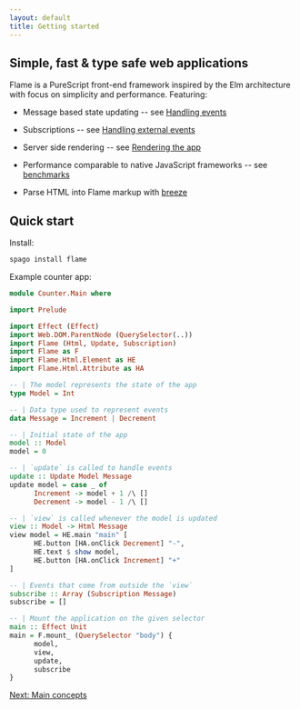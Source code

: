 ```yaml
---
layout: default
title: Getting started
---
```


## Simple, fast & type safe web applications

Flame is a PureScript front-end framework inspired by the Elm architecture with focus on simplicity and performance. Featuring:

* Message based state updating -- see [Handling events](events)

* Subscriptions -- see [Handling external events](events#subscriptions)

* Server side rendering -- see [Rendering the app](rendering)

* Performance comparable to native JavaScript frameworks -- see [benchmarks](benchmarks)

* Parse HTML into Flame markup with [breeze](https://github.com/easafe/haskell-breeze)

## Quick start

Install:

```bash
spago install flame
```

Example counter app:

```haskell
module Counter.Main where

import Prelude

import Effect (Effect)
import Web.DOM.ParentNode (QuerySelector(..))
import Flame (Html, Update, Subscription)
import Flame as F
import Flame.Html.Element as HE
import Flame.Html.Attribute as HA

-- | The model represents the state of the app
type Model = Int

-- | Data type used to represent events
data Message = Increment | Decrement

-- | Initial state of the app
model :: Model
model = 0

-- | `update` is called to handle events
update :: Update Model Message
update model = case _ of
      Increment -> model + 1 /\ []
      Decrement -> model - 1 /\ []

-- | `view` is called whenever the model is updated
view :: Model -> Html Message
view model = HE.main "main" [
      HE.button [HA.onClick Decrement] "-",
      HE.text $ show model,
      HE.button [HA.onClick Increment] "+"
]

-- | Events that come from outside the `view`
subscribe :: Array (Subscription Message)
subscribe = []

-- | Mount the application on the given selector
main :: Effect Unit
main = F.mount_ (QuerySelector "body") {
      model,
      view,
      update,
      subscribe
}
```

<a href="/concepts" class="direction">Next: Main concepts</a>
